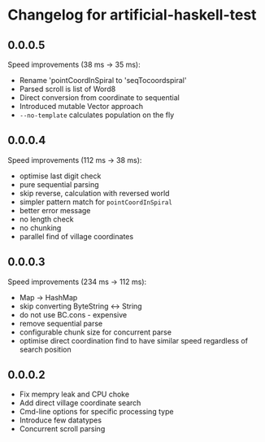 # Changelog for artificial-haskell-test


## 0.0.0.5
  Speed improvements (38 ms -> 35 ms):
  - Rename 'pointCoordInSpiral to 'seqTocoordspiral'
  - Parsed scroll is list of Word8
  - Direct conversion from coordinate to sequential
  - Introduced mutable Vector approach
  - `--no-template` calculates population on the fly


## 0.0.0.4
  Speed improvements (112 ms -> 38 ms):
  - optimise last digit check
  - pure sequential parsing
  - skip reverse, calculation with reversed world
  - simpler pattern match for `pointCoordInSpiral`
  - better error message
  - no length check
  - no chunking
  - parallel find of village coordinates

## 0.0.0.3
  Speed improvements (234 ms -> 112 ms):
  - Map -> HashMap
  - skip converting ByteString <-> String
  - do not use BC.cons - expensive
  - remove sequential parse
  - configurable chunk size for concurrent parse
  - optimise direct coordination find to have similar speed regardless of search position

## 0.0.0.2
  - Fix mempry leak and CPU choke
  - Add direct village coordinate search
  - Cmd-line options for specific processing type
  - Introduce few datatypes
  - Concurrent scroll parsing

